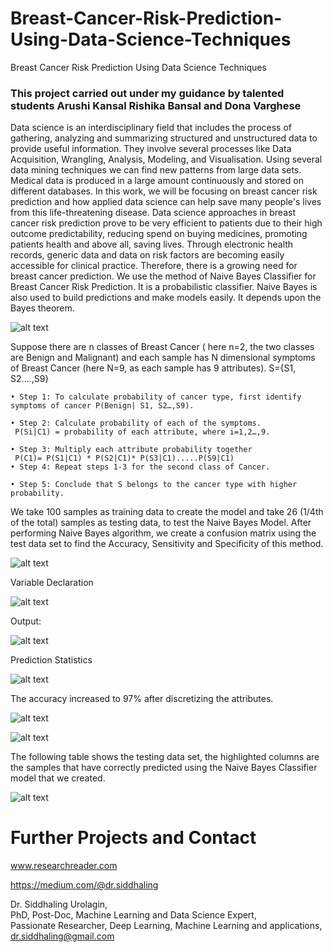 # Breast-Cancer-Risk-Prediction-Using-Data-Science-Techniques
Breast Cancer Risk Prediction Using Data Science Techniques
### This project carried out under my guidance by talented students Arushi Kansal Rishika Bansal and Dona Varghese
Data science is an interdisciplinary field that includes the process of gathering, analyzing and summarizing structured and unstructured data to provide useful information. They involve several processes like Data Acquisition, Wrangling, Analysis, Modeling, and Visualisation. Using several data mining techniques we can find new patterns from large data sets. Medical data is produced in a large amount continuously and stored on different databases. In this work, we will be focusing on breast cancer risk prediction and how applied data science can help save many people's lives from this life-threatening disease. Data science approaches in breast cancer risk prediction prove to be very efficient to patients due to their high outcome predictability, reducing spend on buying medicines, promoting patients health and above all, saving lives. Through electronic health records, generic data and data on risk factors are becoming easily accessible for clinical practice. Therefore, there is a growing need for breast cancer prediction.
We use the method of Naive Bayes Classifier for Breast Cancer Risk Prediction. It is a probabilistic classifier. Naive Bayes is also used to build predictions and make models easily. It depends upon the Bayes theorem. 

![alt text](https://github.com/siddhaling/Breast-Cancer-Risk-Prediction-Using-Data-Science-Techniques/blob/main/images/13.jpg)

Suppose there are n classes of Breast Cancer ( here n=2, the two classes are Benign and Malignant) and each sample has N dimensional symptoms of Breast Cancer (here N=9, as each sample has 9 attributes). S={S1, S2….,S9} 

    • Step 1: To calculate probability of cancer type, first identify symptoms of cancer P(Benign| S1, S2…,S9). 

    • Step 2: Calculate probability of each of the symptoms.
     P(Si|C1) = probability of each attribute, where i=1,2…,9.

    • Step 3: Multiply each attribute probability together 
     P(C1)= P(S1|C1) * P(S2|C1)* P(S3|C1).....P(S9|C1) 
    • Step 4: Repeat steps 1-3 for the second class of Cancer. 

    • Step 5: Conclude that S belongs to the cancer type with higher probability.
    
 We take 100 samples as training data to create the model and take 26 (1/4th of the total) samples as testing data, to test the Naive Bayes Model. After performing Naive Bayes algorithm, we create a confusion matrix using the test data set to find the Accuracy, Sensitivity and Specificity of this method. 
 
 ![alt text](https://github.com/siddhaling/Breast-Cancer-Risk-Prediction-Using-Data-Science-Techniques/blob/main/images/1.jpg)
 
 Variable Declaration
 
 ![alt text](https://github.com/siddhaling/Breast-Cancer-Risk-Prediction-Using-Data-Science-Techniques/blob/main/images/2.jpg)
 
 Output:
 
 ![alt text](https://github.com/siddhaling/Breast-Cancer-Risk-Prediction-Using-Data-Science-Techniques/blob/main/images/3.jpg)
 
 Prediction Statistics
 
 ![alt text](https://github.com/siddhaling/Breast-Cancer-Risk-Prediction-Using-Data-Science-Techniques/blob/main/images/4.jpg)
 
 The accuracy increased to 97% after discretizing the attributes.
 
 ![alt text](https://github.com/siddhaling/Breast-Cancer-Risk-Prediction-Using-Data-Science-Techniques/blob/main/images/6.jpg)
 
 ![alt text](https://github.com/siddhaling/Breast-Cancer-Risk-Prediction-Using-Data-Science-Techniques/blob/main/images/5.jpg)
 
 The following table shows the testing data set, the highlighted columns are the samples that have correctly predicted using the Naive Bayes Classifier model that we created. 
 
 ![alt text](https://github.com/siddhaling/Breast-Cancer-Risk-Prediction-Using-Data-Science-Techniques/blob/main/images/7.jpg)
 
 # Further Projects and Contact
www.researchreader.com

https://medium.com/@dr.siddhaling

Dr. Siddhaling Urolagin,\
PhD, Post-Doc, Machine Learning and Data Science Expert,\
Passionate Researcher, Deep Learning, Machine Learning and applications,\
dr.siddhaling@gmail.com
